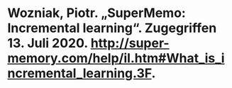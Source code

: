 # Wozniak, Piotr. „SuperMemo: Incremental learning“. Zugegriffen 13. Juli 2020. http://super-memory.com/help/il.htm#What_is_incremental_learning.3F.